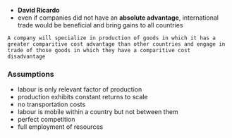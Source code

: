 - **David Ricardo**
- even if companies did not have an **absolute advantage**, international trade would be beneficial and bring gains to all countries

`A company will specialize in production of goods in which it has a greater comparitive cost advantage than other countries and engage in trade of those goods in which they have a comparitive cost disadvantage`

### Assumptions
- labour is only relevant factor of production
- production exhibits constant returns to scale
- no transportation costs
- labour is mobile within a country but not between them
- perfect competition
- full employment of resources
